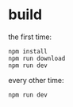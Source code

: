 # build

the first time:

```
npm install
npm run download
npm run dev
```

every other time:

```
npm run dev
```

